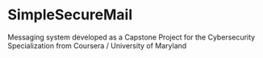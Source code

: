# SimpleSecureMail
Messaging system developed as a Capstone Project for the Cybersecurity Specialization from Coursera / University of Maryland
